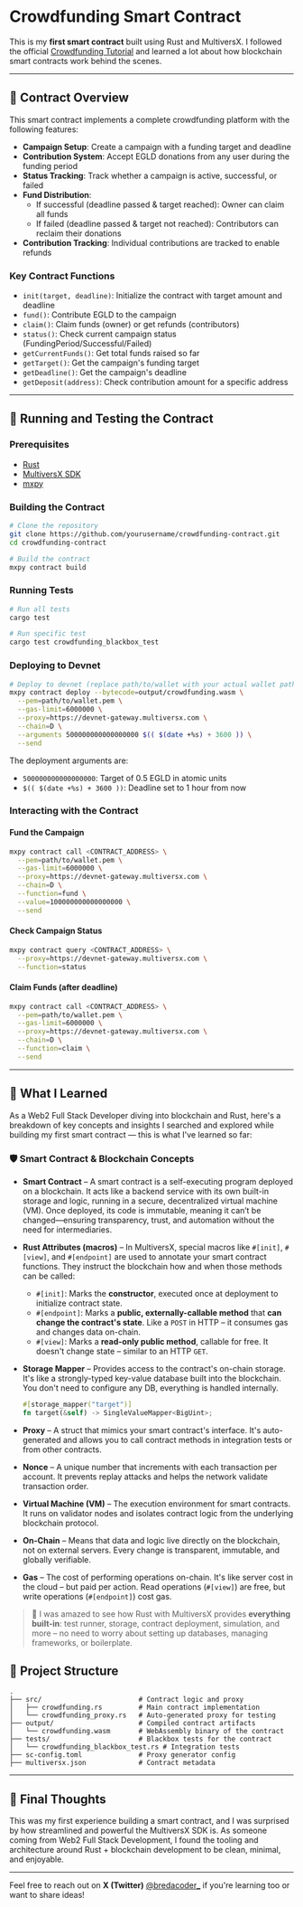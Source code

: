 # Crowdfunding Smart Contract

This is my **first smart contract** built using Rust and MultiversX. I followed the official [Crowdfunding Tutorial](https://docs.multiversx.com/developers/tutorials/crowdfunding-p1/) and learned a lot about how blockchain smart contracts work behind the scenes.

---

## 📝 Contract Overview

This smart contract implements a complete crowdfunding platform with the following features:

- **Campaign Setup**: Create a campaign with a funding target and deadline
- **Contribution System**: Accept EGLD donations from any user during the funding period
- **Status Tracking**: Track whether a campaign is active, successful, or failed
- **Fund Distribution**:
  - If successful (deadline passed & target reached): Owner can claim all funds
  - If failed (deadline passed & target not reached): Contributors can reclaim their donations
- **Contribution Tracking**: Individual contributions are tracked to enable refunds

### Key Contract Functions

- `init(target, deadline)`: Initialize the contract with target amount and deadline
- `fund()`: Contribute EGLD to the campaign
- `claim()`: Claim funds (owner) or get refunds (contributors)
- `status()`: Check current campaign status (FundingPeriod/Successful/Failed)
- `getCurrentFunds()`: Get total funds raised so far
- `getTarget()`: Get the campaign's funding target
- `getDeadline()`: Get the campaign's deadline
- `getDeposit(address)`: Check contribution amount for a specific address

---

## 🚀 Running and Testing the Contract

### Prerequisites

- [Rust](https://www.rust-lang.org/tools/install)
- [MultiversX SDK](https://docs.multiversx.com/sdk-and-tools/sdk-py/installing-sdk/)
- [mxpy](https://docs.multiversx.com/sdk-and-tools/sdk-py/installing-mxpy/)

### Building the Contract

```bash
# Clone the repository
git clone https://github.com/yourusername/crowdfunding-contract.git
cd crowdfunding-contract

# Build the contract
mxpy contract build
```

### Running Tests

```bash
# Run all tests
cargo test

# Run specific test
cargo test crowdfunding_blackbox_test
```

### Deploying to Devnet

```bash
# Deploy to devnet (replace path/to/wallet with your actual wallet path)
mxpy contract deploy --bytecode=output/crowdfunding.wasm \
  --pem=path/to/wallet.pem \
  --gas-limit=6000000 \
  --proxy=https://devnet-gateway.multiversx.com \
  --chain=D \
  --arguments 500000000000000000 $(( $(date +%s) + 3600 )) \
  --send
```

The deployment arguments are:
- `500000000000000000`: Target of 0.5 EGLD in atomic units
- `$(( $(date +%s) + 3600 ))`: Deadline set to 1 hour from now

### Interacting with the Contract

#### Fund the Campaign
```bash
mxpy contract call <CONTRACT_ADDRESS> \
  --pem=path/to/wallet.pem \
  --gas-limit=6000000 \
  --proxy=https://devnet-gateway.multiversx.com \
  --chain=D \
  --function=fund \
  --value=100000000000000000 \
  --send
```

#### Check Campaign Status
```bash
mxpy contract query <CONTRACT_ADDRESS> \
  --proxy=https://devnet-gateway.multiversx.com \
  --function=status
```

#### Claim Funds (after deadline)
```bash
mxpy contract call <CONTRACT_ADDRESS> \
  --pem=path/to/wallet.pem \
  --gas-limit=6000000 \
  --proxy=https://devnet-gateway.multiversx.com \
  --chain=D \
  --function=claim \
  --send
```

---

## 🧠 What I Learned
As a Web2 Full Stack Developer diving into blockchain and Rust, here's a breakdown of key concepts and insights I searched and explored while building my first smart contract — this is what I've learned so far:

### 🛡️ Smart Contract & Blockchain Concepts

- **Smart Contract** – A smart contract is a self-executing program deployed on a blockchain. It acts like a backend service with its own built-in storage and logic, running in a secure, decentralized virtual machine (VM). Once deployed, its code is immutable, meaning it can’t be changed—ensuring transparency, trust, and automation without the need for intermediaries.


- **Rust Attributes (macros)** – In MultiversX, special macros like `#[init]`, `#[view]`, and `#[endpoint]` are used to annotate your smart contract functions. They instruct the blockchain how and when those methods can be called:
  - `#[init]`: Marks the **constructor**, executed once at deployment to initialize contract state.
  - `#[endpoint]`: Marks a **public, externally-callable method** that **can change the contract's state**. Like a `POST` in HTTP – it consumes gas and changes data on-chain.
  - `#[view]`: Marks a **read-only public method**, callable for free. It doesn't change state – similar to an HTTP `GET`.

- **Storage Mapper** – Provides access to the contract's on-chain storage. It's like a strongly-typed key-value database built into the blockchain. You don't need to configure any DB, everything is handled internally.
  ```rust
  #[storage_mapper("target")]
  fn target(&self) -> SingleValueMapper<BigUint>;
  ```

- **Proxy** – A struct that mimics your smart contract's interface. It's auto-generated and allows you to call contract methods in integration tests or from other contracts.

- **Nonce** – A unique number that increments with each transaction per account. It prevents replay attacks and helps the network validate transaction order.

- **Virtual Machine (VM)** – The execution environment for smart contracts. It runs on validator nodes and isolates contract logic from the underlying blockchain protocol.

- **On-Chain** – Means that data and logic live directly on the blockchain, not on external servers. Every change is transparent, immutable, and globally verifiable.

- **Gas** – The cost of performing operations on-chain. It's like server cost in the cloud – but paid per action. Read operations (`#[view]`) are free, but write operations (`#[endpoint]`) cost gas.


> 🎉 I was amazed to see how Rust with MultiversX provides **everything built-in**: test runner, storage, contract deployment, simulation, and more – no need to worry about setting up databases, managing frameworks, or boilerplate.

## 📂 Project Structure
```
.
├── src/                        # Contract logic and proxy
│   ├── crowdfunding.rs         # Main contract implementation
│   └── crowdfunding_proxy.rs   # Auto-generated proxy for testing
├── output/                     # Compiled contract artifacts
│   └── crowdfunding.wasm       # WebAssembly binary of the contract
├── tests/                      # Blackbox tests for the contract
│   └── crowdfunding_blackbox_test.rs # Integration tests
├── sc-config.toml              # Proxy generator config
├── multiversx.json             # Contract metadata
```

---

## 🚀 Final Thoughts
This was my first experience building a smart contract, and I was surprised by how streamlined and powerful the MultiversX SDK is. As someone coming from Web2 Full Stack Development, I found the tooling and architecture around Rust + blockchain development to be clean, minimal, and enjoyable.

---

Feel free to reach out on **X (Twitter)** [@bredacoder_](https://x.com/bredacoder_) if you're learning too or want to share ideas!

